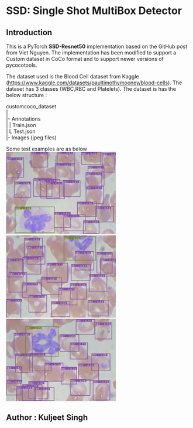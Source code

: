 # SSD: Single Shot MultiBox Detector

## Introduction

This is a PyTorch **SSD-Resnet50** implementation based on the GitHub post from Viet Nguyen. The implementation has been modified to support a Custom dataset in CoCo format and to support newer versions of pycocotools.

The dataset used is the Blood Cell dataset from Kaggle (https://www.kaggle.com/datasets/paultimothymooney/blood-cells). The dataset has 3 classes (WBC,RBC and Platelets). The dataset is has the below structure :

customcoco_dataset  
  |  
  |- Annotations  
  |   | Train.json  
  |   L Test.json  
  |- Images (jpeg files)  

Some test examples are as below  
<img src="customcoco/test1_prediction.jpg" width="300">   
<img src="customcoco/test2_prediction.jpg" width="300">   
<img src="customcoco/test3_prediction.jpg" width="300">  

## Author : Kuljeet Singh